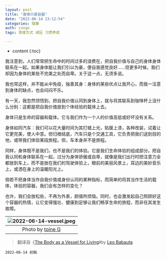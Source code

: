 ```yaml
---
layout: post
title: "身体只是容器"
date: "2022-06-14 23:12:54"
categories: 隨筆
auth: conge
tags: 思维方式 减压 习惯养成

---
```

* content
{:toc}


我注意到，人们常常把生命中的时间过多的浪费在，把自我价值与自己的身体身体联系在一起。如果身体能让我们引以为豪，便自我感觉良好……但更多时候，我们却因为身体的某些不完美之处而自卑。关于这一点，无须多说。

我也常这样，并不能从中免疫，独善其身：身体的某些优点让我开心，而我一注意到身体的缺点，也会闷闷不乐。

有一天，我忽然领悟到，把自我价值认同到身体上，就与将其联系到咖啡杯上没什么分别：这都是把自我价值放到个体经验的载体上去。

身体只是生命的容器和载体。它与我们作为一个人的价值高低或好坏没有关系。





身体如同汽车：我们可以花大量时间为其打蜡上光，贴膜上漆，各种改装，试着让它更完美，使人中意。但归根结底，汽车只是个交通工具，它负责把我们送到目的地，或带我们体验某段旅程。但，车本身并不是旅程。

同样，身体既不是我们，也不是我们的体验。它是我们生命体验的组成部分。把自我认同和身体联系在一起，过分为身体骄傲或自卑，就像是我们出行时把注意力全都放到车上，而不是放在我们的驾驶体验上，眼前的美丽风景上，耳边的美妙音乐上，或洒在身上的温暖阳光上。

倘若不把身体当作自我价值或身份认同的某种指标，而简单的将其当作生活的载体，体验的容器，我们会有怎样的变化？

也许，我们会放松些，不再为外表，颜值所烦恼。同时，也会激发起自己照顾好这个容器的热情，让它变得强壮、健康到足够让我们畅享生命的旅程，而非任其发生故障。


|![2022-06-14-vessel.jpeg](https://s2.loli.net/2022/06/15/oFyQzc9ZBhHlPUS.jpg)|
|:-----------------:|
|Photo by [toine G](https://unsplash.com/photos/iRnUeA04kUY)|

> 翻译自《[The Body as a Vessel for Living](https://zenhabits.net/vessel/)》by [Leo Babauta](https://leobabauta.com/)



```
2022-06-14 初稿
```
